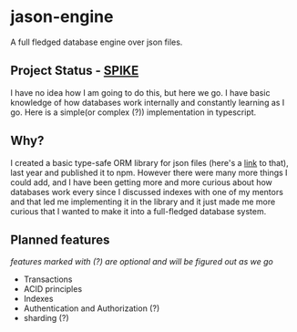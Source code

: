 # jason-engine

A full fledged database engine over json files.

## Project Status - [SPIKE](<https://en.wikipedia.org/wiki/Spike_(software_development)>)

I have no idea how I am going to do this, but here we go.
I have basic knowledge of how databases work internally and constantly learning as I go.
Here is a simple(or complex (?)) implementation in typescript.

## Why?

I created a basic type-safe ORM library for json files (here's a [link](https://github.com/probablyarth/jason) to that), last year and published it to npm.
However there were many more things I could add, and I have been getting more and more curious about how databases work every since I discussed indexes with one of my mentors and that led me implementing it in the library and it just made me more curious that I wanted to make it into a full-fledged database system.

## Planned features

_features marked with (?) are optional and will be figured out as we go_

- Transactions
- ACID principles
- Indexes
- Authentication and Authorization (?)
- sharding (?)

